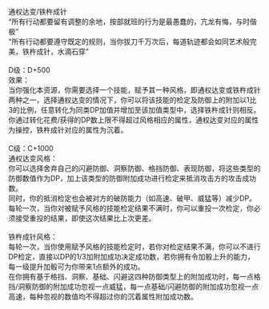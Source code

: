 <title>通权达变/铁杵成针</title>
<meta name="GENERATOR" content="WinCHM">
<meta http-equiv="Content-Type" content="text/html; charset=gb2312">
<br>通权达变/铁杵成针
<br>“所有行动都要留有调整的余地，按部就班的行为是最愚蠢的，亢龙有悔，与时偕极”
<br>“所有行动都要遵守既定的规则，当你拔刀千万次后，每道轨迹都会如同艺术般完美，铁杵成针，水滴石穿”
<br>
<br>D级：D+500
<br>效果：
<br>当你强化本资源，你需要选择一个技能，赋予其一种风格，即通权达变或铁杵成针两种之一，选择通权达变的情况下，你可以将该技能的检定及防御上的附加以1比3的比例，任意转化为同类DP加值并增加至该加值类型中，选择铁杵成针则相反。
<br>你通过转化花费/获得的DP数上限不得超过风格相应的属性，通权达变对应的属性为操控，铁杵成针对应的属性为沉着。
<br>
<br>C级：C+1000
<br>通权达变风格：
<br>你可以选择舍弃自己的闪避防御、洞察防御、格挡防御、表现防御，将这些类型的防御数值作为DP，加上该类型的防御附加成功进行检定来抵消攻击方的攻击成功数。
<br>同时，你的抵消检定也会被对方的破防能力（如高速、破甲、威猛等）减少DP。
<br>每轮一次，当你对被赋予风格的技能检定结果不满时，你可以重投一次检定，你必须接受重投的结果，即使这次结果比上次更差。
<br>
<br>铁杵成针风格：
<br>每轮一次，当你使用赋予风格的技能检定时，若你对检定结果不满，你可以不进行DP检定，直接以DP的1/3加附加成功决定成功数，若你拥有令加骰上升的能力，每一级提升加骰可为你带来1点额外的成功。
<br>在你拥有基于格挡、洞察、基础、闪避这四种防御类型上的附加成功时，每一点格挡/洞察防御的附加成功忽视一点威猛，每一点基础/闪避防御的附加成功忽视一点高速，每种忽视的数值均不得超过你的沉着属性附加成功数。